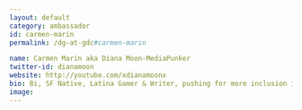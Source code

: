 ```yaml
---
layout: default
category: ambassador
id: carmen-marin
permalink: /dg-at-gdc#carmen-marin

name: Carmen Marin aka Diana Moon-MediaPunker
twitter-id: dianamoon
website: http://youtube.com/xdianamoonx
bio: Bi, SF Native, Latina Gamer & Writer, pushing for more inclusion in the media!
image:
---
```

